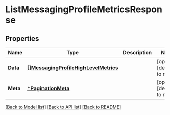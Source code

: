 # ListMessagingProfileMetricsResponse

## Properties
Name | Type | Description | Notes
------------ | ------------- | ------------- | -------------
**Data** | [**[]MessagingProfileHighLevelMetrics**](MessagingProfileHighLevelMetrics.md) |  | [optional] [default to null]
**Meta** | [***PaginationMeta**](PaginationMeta.md) |  | [optional] [default to null]

[[Back to Model list]](../README.md#documentation-for-models) [[Back to API list]](../README.md#documentation-for-api-endpoints) [[Back to README]](../README.md)


